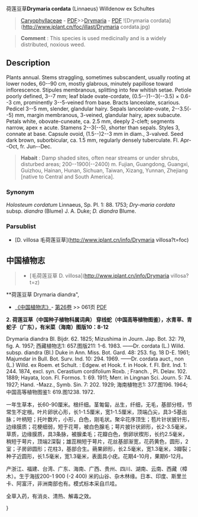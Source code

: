 荷莲豆草**Drymaria cordata** (Linnaeus) Willdenow ex Schultes

> [Caryophyllaceae](http://www.iplant.cn/info/Caryophyllaceae?t=foc) - [PDF](http://www.iplant.cn/foc/pdf/Caryophyllaceae.pdf)>>[Drymaria](http://www.iplant.cn/info/Drymaria?t=foc) - [PDF](http://www.iplant.cn/foc/pdf/Drymaria.pdf)
![Drymaria cordata](http://www.iplant.cn/foc/illast/Drymaria cordata.jpg)

> **Comment** : 
> This species is used medicinally and is a widely distributed, noxious weed.

## Description

Plants annual. Stems straggling, sometimes subscandent, usually rooting at lower nodes, 60--90 cm, mostly glabrous, minutely papillose toward inflorescence. Stipules membranous, splitting into few whitish setae. Petiole poorly defined, 3--7 mm; leaf blade ovate-cordate, (0.5--)1--3(--3.5) × 0.6--3 cm, prominently 3--5-veined from base. Bracts lanceolate, scarious. Pedicel 3--5 mm, slender, glandular hairy. Sepals lanceolate-ovate, 2--3.5(--5) mm, margin membranous, 3-veined, glandular hairy, apex subacute. Petals white, obovate-cuneate, ca. 2.5 mm, deeply 2-cleft; segments narrow, apex ± acute. Stamens 2--3(--5), shorter than sepals. Styles 3, connate at base. Capsule ovoid, (1.5--)2--3 mm in diam., 3-valved. Seed dark brown, suborbicular, ca. 1.5 mm, regularly densely tuberculate. Fl. Apr--Oct, fr. Jun--Dec.

> **Habait** : 
> Damp shaded sites, often near streams or under shrubs, disturbed areas; 200--1900(--2400) m. Fujian, Guangdong, Guangxi, Guizhou, Hainan, Hunan, Sichuan, Taiwan, Xizang, Yunnan, Zhejiang [native to Central and South America].

### Synonym
*Holosteum cordatum* Linnaeus, Sp. Pl. 1: 88. 1753; *Dry-maria cordata* subsp. *diandra* (Blume) J. A. Duke; *D. diandra* Blume.

### Parsublist

* [D.  villosa  毛荷莲豆草](http://www.iplant.cn/info/Drymaria villosa?t=foc)

## 中国植物志

> * [毛荷莲豆草  D.  villosa](http://www.iplant.cn/info/Drymaria villosa?t=z)

**荷莲豆草 Drymaria diandra",

* [《中国植物志》](http://www.iplant.cn/frps)- [第26卷](http://www.iplant.cn/frps/vol/26) >> 061页 [PDF](http://www.iplant.cn/frps/pdf/26/061.pdf)

**2. 荷莲豆草（中国种子植物科属词典） 穿线蛇（中国高等植物图鉴），水青草、青蛇子（广东），有米菜（海南）图版10：8-12**

Drymaria diandra Bl. Bijdr. 62. 1825; Mizushima in Journ. Jap. Bot. 32: 79, fig. A. 1957; 西藏植物志1: 657.图版211: 1-6. 1983. ——Dr. cordata (L.) Willd. subsp. diandra (Bl.) Duke in Ann. Miss. Bot. Gard. 48: 253. fig. 18 D-E. 1961; Majumdar in Bull. Bot. Surv. Ind. 10: 294. 1969. ——Dr. cordata auct., non (L.) Willd. ex Roem. et Schult. : Edgew. et Hook. f. in Hook. f. Fl. Brit. Ind. 1: 244. 1874, excl. syn. Cerastium cordifolium Roxb. ; Franch. , Pl. Delav. 102. 1889; Hayata, Icon. Fl. Formos. 1: 69. 1911; Merr. in Lingnan Sci. Journ. 5: 74. 1927; Hand. -Mazz., Symb. Sin. 7: 202. 1929; 海南植物志1: 377.图196. 1964; 中国高等植物图鉴1: 619.图1238. 1972.

一年生草本，长60-90厘米。根纤细。茎匍匐，丛生，纤细，无毛，基部分枝，节常生不定根。叶片卵状心形，长1-1.5厘米，宽1-1.5厘米，顶端凸尖，具3-5基出脉；叶柄短；托叶数片，小形，白色，刚毛状。聚伞花序顶生；苞片针状披针形，边缘膜质；花梗细弱，短于花萼，被白色腺毛；萼片披针状卵形，长2-3.5毫米，草质，边缘膜质，具3条脉，被腺柔毛；花瓣白色，倒卵状楔形，长约2.5毫米，稍短于萼片，顶端2深裂；雄蕊稍短于萼片，花丝基部渐宽，花药黄色，圆形，2室；子房卵圆形；花柱3，基部合生。蒴果卵形，长2.5毫米，宽1.3毫米，3瓣裂；种子近圆形，长1.5毫米，宽1.3毫米，表面具小疣。花期4-10月，果期6-12月。

产浙江、福建、台湾、广东、海南、广西、贵州、四川、湖南、云南、西藏（樟木）。生于海拔200-1 900 (-2 400) 米的山谷、杂木林缘。日本、印度、斯里兰卡、阿富汗，非洲南部也有。模式标本采自爪哇。

全草入药，有消炎、清热、解毒之效。

}